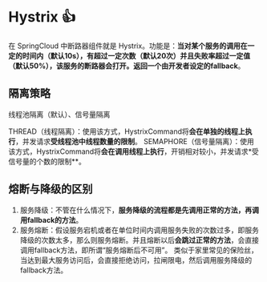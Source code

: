 # Hystrix :+1:

在 SpringCloud 中断路器组件就是 Hystrix。功能是：**当对某个服务的调用在一定的时间内（默认10s），有超过一定次数（默认20次）并且失败率超过一定值（默认50%），该服务的断路器会打开。返回一个由开发者设定的fallback**。

## 隔离策略

线程池隔离（默认）、信号量隔离

THREAD（线程隔离）：使用该方式，HystrixCommand将**会在单独的线程上执行**，并发请求**受线程池中线程数量的限制**。
SEMAPHORE（信号量隔离）：使用该方式，HystrixCommand将**会在调用线程上执行**，开销相对较小，并发请求*受信号量的个数的限制**。

## 熔断与降级的区别

1. 服务降级：不管在什么情况下，**服务降级的流程都是先调用正常的方法，再调用fallback的方法**。 
2. 服务熔断：假设服务宕机或者在单位时间内调用服务失败的次数过多，即服务降级的次数太多，那么则服务熔断。并且熔断以后**会跳过正常的方法**，会直接调用fallback方法，即所谓“服务熔断后不可用”。 类似于家里常见的保险丝，当达到最大服务访问后，会直接拒绝访问，拉闸限电，然后调用服务降级的fallback方法。
